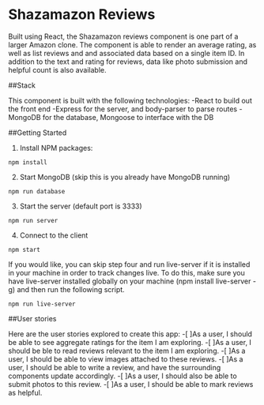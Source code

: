 # Shazamazon Reviews

Built using React, the Shazamazon reviews component is one part of a larger Amazon clone. The component is able to render an average rating, as well as list reviews and and associated data based on a single item ID. In addition to the text and rating for reviews, data like photo submission and helpful count is also available. 

##Stack

This component is built with the following technologies:
-React to build out the front end
-Express for the server, and body-parser to parse routes
-MongoDB for the database, Mongoose to interface with the DB

##Getting Started
1. Install NPM packages:
```
npm install
```
2. Start MongoDB (skip this is you already have MongoDB running)
```
npm run database
```
3. Start the server (default port is 3333)
```
npm run server
```
4. Connect to the client
```
npm start
```

If you would like, you can skip step four and run live-server if it is installed in your machine in order to track changes live. To do this, make sure you have live-server installed globally on your machine (npm install live-server -g) and then run the following script.
```
npm run live-server
```

##User stories

Here are the user stories explored to create this app:
-[ ]As a user, I should be able to see aggregate ratings for the item I am exploring.
-[ ]As a user, I should be ble to read reviews relevant to the item I am exploring.
  -[ ]As a user, I should be able to view images attached to these reviews.
-[ ]As a user, I should be able to write a review, and have the surrounding components update accordingly.
  -[ ]As a user, I should also be able to submit photos to this review.
-[ ]As a user, I should be able to mark reviews as helpful.

